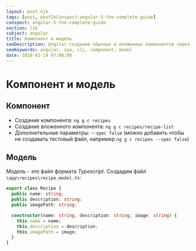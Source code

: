 ```yaml
---
layout: post.njk
tags: [post, postInConspect:angular-5-the-complete-guide]
conspect: angular-5-the-complete-guide
section: lib
subject: angular
title: Компонент и модель
seoDescription: Angilar создание обычных и вложенных компонентов через CLI. Описание модели.
seoKeywords: angular, spa, cli, component, model
date: 2018-01-14 07:00:00
---
```

# Компонент и модель

## Компонент

+ Создание компонента: `ng g c recipes`
+ Создание вложенного компонента: `ng g c recipes/recipe-list`
+ Дополнительные параметры: -`-spec false` (можно добавить чтобы не создавать тестовый файл, например `ng g c recipes --spec false`)

## Модель

*Модель* - это файл формата *Typescript*. Создадим файл `\app\recipes\recipe.model.ts`:

```typescript
export class Recipe {
  public name: string;
  public description: string;
  public imagePath: string;

  constructor(name: string, description: string, image: string) {
    this.name = name;
    this.description = description;
    this.imagePath = image;
  }
}
```